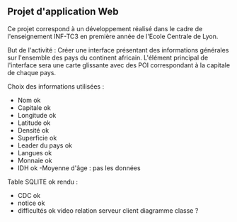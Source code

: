 ## Projet d'application Web 

Ce projet correspond à un développement réalisé dans le cadre de l'enseignement INF-TC3 en première année de l'Ecole Centrale de Lyon.

But de l'activité : 
Créer une interface présentant des informations générales sur l'ensemble des pays du continent africain. L'élément principal de l'interface sera une carte glissante avec des POI correspondant à la capitale de chaque pays.

Choix des informations utilisées : 
 - Nom ok
 - Capitale ok
 - Longitude ok
 - Latitude ok
 - Densité ok
 - Superficie ok
 - Leader du pays ok
 - Langues ok
 - Monnaie ok
 - IDH ok
 -Moyenne d'âge : pas les données
 
 Table SQLITE ok
 rendu :
- CDC ok
- notice ok
- difficultés ok
 video
 relation serveur client
 diagramme classe ? 


